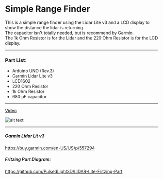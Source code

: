 # Simple Range Finder

This is a simple range finder using the Lidar Lite v3 and a LCD display to show the distance the lidar is returning.  
The capacitor isn't totally needed, but is recommend by Garmin.  
The 1k Ohm Resistor is for the Lidar and the 220 Ohm Resistor is for the LCD display.  

---
### Part List:

- Arduino UNO (Rev.3)
- Garmin Lidar Lite v3
- LCD1602
- 220 Ohm Resistor
- 1k Ohm Resistor
- 680 μF capacitor


---
[Video](https://youtu.be/Um8i5tzrJPA)

![alt text](Physical_Image.jpg "Physical Image")

---
##### Garmin Lidar Lit v3
https://buy.garmin.com/en-US/US/p/557294

##### Fritzing Part Diagram:
https://github.com/PulsedLight3D/LIDAR-Lite-Fritzing-Part


